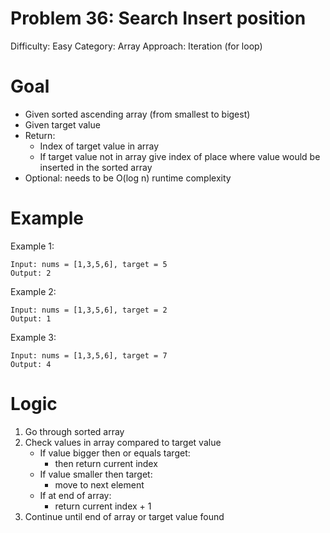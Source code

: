 # Problem 36: Search Insert position
Difficulty: Easy
Category: Array
Approach: Iteration (for loop)

# Goal 
- Given sorted ascending array (from smallest to bigest)
- Given target value
- Return:
    - Index of target value in array
    - If target value not in array give index of place where value would be inserted in the sorted array
- Optional: needs to be O(log n) runtime complexity

# Example
Example 1:

    Input: nums = [1,3,5,6], target = 5
    Output: 2

Example 2:

    Input: nums = [1,3,5,6], target = 2
    Output: 1

Example 3:

    Input: nums = [1,3,5,6], target = 7
    Output: 4

# Logic
1. Go through sorted array
2. Check values in array compared to target value
    - If value bigger then or equals target:
        - then return current index
    - If value smaller then target:
        - move to next element
    - If at end of array:
        - return current index + 1
3. Continue until end of array or target value found
